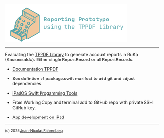 ![](Reporting-Prototype-Icon.jpeg) 

---------------

Evaluating the [TPPDF Library](https://github.com/techprimate/TPPDF) to generate account reports in RuKa (Kassensaldo). Either single ReportRecord or all ReportRecords.

- [Documentation TPPDF](https://github.com/techprimate/TPPDF/blob/main/Documentation/Usage.md)

- See defintion of package.swift manifest to add git and adjust dependencies

- [iPadOS Swift Progamming Tools](https://skyaaron.com/posts/swiftpm-app-projects)

- From Working Copy and terminal add to GitHub repo with  private SSH GitHub key.

- [App development on iPad](https://mutatingfunc.github.io/blog/2024-10-12-app-development-on-ipad/)

---------------------

<sup>(c) 2025 [Jean-Nicolas Fahrenberg](https://www.fahrenberg.app)</sup>
